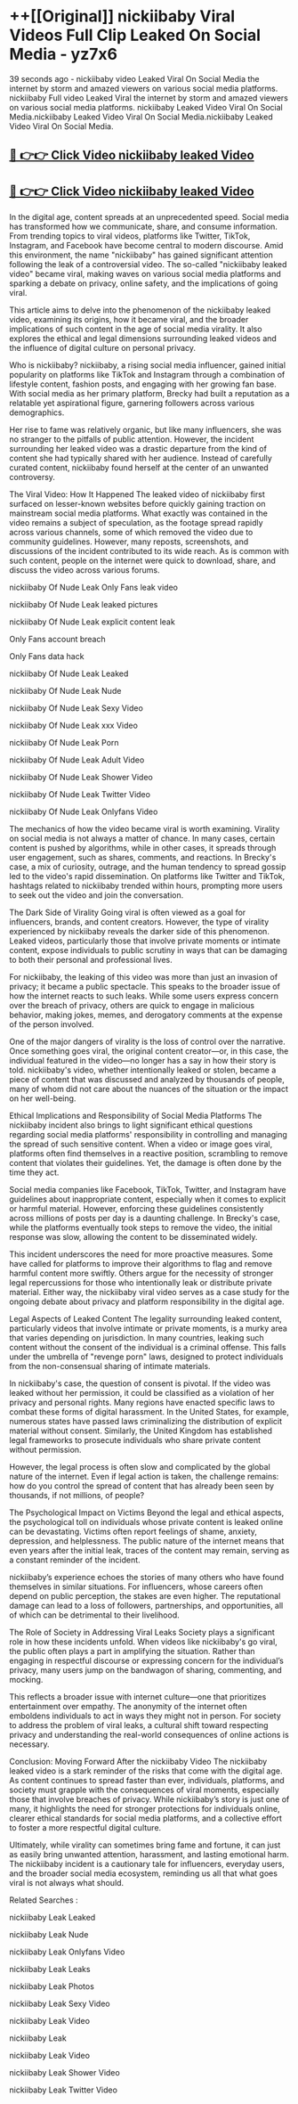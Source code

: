 # ++[[Original]] nickiibaby Viral Videos Full Clip Leaked On Social Media - yz7x6<br>

39 seconds ago - nickiibaby video Leaked Viral On Social Media the internet by storm and amazed viewers on various social media platforms.
nickiibaby Full video Leaked Viral the internet by storm and amazed viewers on various social media platforms. nickiibaby Leaked Video Viral On Social Media.nickiibaby Leaked Video Viral On Social Media.nickiibaby Leaked Video Viral On Social Media.<br>


## [🔴 👉👉 Click Video nickiibaby leaked Video ](https://onlyclips.site?title=nickiibaby&ref=git)

## [🔴 👉👉 Click Video nickiibaby leaked Video ](https://onlyclips.site?title=nickiibaby&ref=git)

In the digital age, content spreads at an unprecedented speed. Social media has transformed how we communicate, share, and consume information. From trending topics to viral videos, platforms like Twitter, TikTok, Instagram, and Facebook have become central to modern discourse. Amid this environment, the name "nickiibaby" has gained significant attention following the leak of a controversial video. The so-called "nickiibaby leaked video" became viral, making waves on various social media platforms and sparking a debate on privacy, online safety, and the implications of going viral.

This article aims to delve into the phenomenon of the nickiibaby leaked video, examining its origins, how it became viral, and the broader implications of such content in the age of social media virality. It also explores the ethical and legal dimensions surrounding leaked videos and the influence of digital culture on personal privacy.

Who is nickiibaby?
nickiibaby, a rising social media influencer, gained initial popularity on platforms like TikTok and Instagram through a combination of lifestyle content, fashion posts, and engaging with her growing fan base. With social media as her primary platform, Brecky had built a reputation as a relatable yet aspirational figure, garnering followers across various demographics.

Her rise to fame was relatively organic, but like many influencers, she was no stranger to the pitfalls of public attention. However, the incident surrounding her leaked video was a drastic departure from the kind of content she had typically shared with her audience. Instead of carefully curated content, nickiibaby found herself at the center of an unwanted controversy.

The Viral Video: How It Happened
The leaked video of nickiibaby first surfaced on lesser-known websites before quickly gaining traction on mainstream social media platforms. What exactly was contained in the video remains a subject of speculation, as the footage spread rapidly across various channels, some of which removed the video due to community guidelines. However, many reposts, screenshots, and discussions of the incident contributed to its wide reach. As is common with such content, people on the internet were quick to download, share, and discuss the video across various forums.

nickiibaby Of Nude Leak Only Fans leak video

nickiibaby Of Nude Leak leaked pictures

nickiibaby Of Nude Leak explicit content leak

Only Fans account breach

Only Fans data hack

nickiibaby Of Nude Leak Leaked

nickiibaby Of Nude Leak Nude

nickiibaby Of Nude Leak Sexy Video

nickiibaby Of Nude Leak xxx Video

nickiibaby Of Nude Leak Porn

nickiibaby Of Nude Leak Adult Video

nickiibaby Of Nude Leak Shower Video

nickiibaby Of Nude Leak Twitter Video

nickiibaby Of Nude Leak Onlyfans Video

The mechanics of how the video became viral is worth examining. Virality on social media is not always a matter of chance. In many cases, certain content is pushed by algorithms, while in other cases, it spreads through user engagement, such as shares, comments, and reactions. In Brecky's case, a mix of curiosity, outrage, and the human tendency to spread gossip led to the video's rapid dissemination. On platforms like Twitter and TikTok, hashtags related to nickiibaby trended within hours, prompting more users to seek out the video and join the conversation.

The Dark Side of Virality
Going viral is often viewed as a goal for influencers, brands, and content creators. However, the type of virality experienced by nickiibaby reveals the darker side of this phenomenon. Leaked videos, particularly those that involve private moments or intimate content, expose individuals to public scrutiny in ways that can be damaging to both their personal and professional lives.

For nickiibaby, the leaking of this video was more than just an invasion of privacy; it became a public spectacle. This speaks to the broader issue of how the internet reacts to such leaks. While some users express concern over the breach of privacy, others are quick to engage in malicious behavior, making jokes, memes, and derogatory comments at the expense of the person involved.

One of the major dangers of virality is the loss of control over the narrative. Once something goes viral, the original content creator—or, in this case, the individual featured in the video—no longer has a say in how their story is told. nickiibaby's video, whether intentionally leaked or stolen, became a piece of content that was discussed and analyzed by thousands of people, many of whom did not care about the nuances of the situation or the impact on her well-being.

Ethical Implications and Responsibility of Social Media Platforms
The nickiibaby incident also brings to light significant ethical questions regarding social media platforms' responsibility in controlling and managing the spread of such sensitive content. When a video or image goes viral, platforms often find themselves in a reactive position, scrambling to remove content that violates their guidelines. Yet, the damage is often done by the time they act.

Social media companies like Facebook, TikTok, Twitter, and Instagram have guidelines about inappropriate content, especially when it comes to explicit or harmful material. However, enforcing these guidelines consistently across millions of posts per day is a daunting challenge. In Brecky's case, while the platforms eventually took steps to remove the video, the initial response was slow, allowing the content to be disseminated widely.

This incident underscores the need for more proactive measures. Some have called for platforms to improve their algorithms to flag and remove harmful content more swiftly. Others argue for the necessity of stronger legal repercussions for those who intentionally leak or distribute private material. Either way, the nickiibaby viral video serves as a case study for the ongoing debate about privacy and platform responsibility in the digital age.

Legal Aspects of Leaked Content
The legality surrounding leaked content, particularly videos that involve intimate or private moments, is a murky area that varies depending on jurisdiction. In many countries, leaking such content without the consent of the individual is a criminal offense. This falls under the umbrella of "revenge porn" laws, designed to protect individuals from the non-consensual sharing of intimate materials.

In nickiibaby's case, the question of consent is pivotal. If the video was leaked without her permission, it could be classified as a violation of her privacy and personal rights. Many regions have enacted specific laws to combat these forms of digital harassment. In the United States, for example, numerous states have passed laws criminalizing the distribution of explicit material without consent. Similarly, the United Kingdom has established legal frameworks to prosecute individuals who share private content without permission.

However, the legal process is often slow and complicated by the global nature of the internet. Even if legal action is taken, the challenge remains: how do you control the spread of content that has already been seen by thousands, if not millions, of people?

The Psychological Impact on Victims
Beyond the legal and ethical aspects, the psychological toll on individuals whose private content is leaked online can be devastating. Victims often report feelings of shame, anxiety, depression, and helplessness. The public nature of the internet means that even years after the initial leak, traces of the content may remain, serving as a constant reminder of the incident.

nickiibaby’s experience echoes the stories of many others who have found themselves in similar situations. For influencers, whose careers often depend on public perception, the stakes are even higher. The reputational damage can lead to a loss of followers, partnerships, and opportunities, all of which can be detrimental to their livelihood.

The Role of Society in Addressing Viral Leaks
Society plays a significant role in how these incidents unfold. When videos like nickiibaby's go viral, the public often plays a part in amplifying the situation. Rather than engaging in respectful discourse or expressing concern for the individual’s privacy, many users jump on the bandwagon of sharing, commenting, and mocking.

This reflects a broader issue with internet culture—one that prioritizes entertainment over empathy. The anonymity of the internet often emboldens individuals to act in ways they might not in person. For society to address the problem of viral leaks, a cultural shift toward respecting privacy and understanding the real-world consequences of online actions is necessary.

Conclusion: Moving Forward After the nickiibaby Video
The nickiibaby leaked video is a stark reminder of the risks that come with the digital age. As content continues to spread faster than ever, individuals, platforms, and society must grapple with the consequences of viral moments, especially those that involve breaches of privacy. While nickiibaby’s story is just one of many, it highlights the need for stronger protections for individuals online, clearer ethical standards for social media platforms, and a collective effort to foster a more respectful digital culture.

Ultimately, while virality can sometimes bring fame and fortune, it can just as easily bring unwanted attention, harassment, and lasting emotional harm. The nickiibaby incident is a cautionary tale for influencers, everyday users, and the broader social media ecosystem, reminding us all that what goes viral is not always what should.

Related Searches :

nickiibaby Leak Leaked

nickiibaby Leak Nude

nickiibaby Leak Onlyfans Video

nickiibaby Leak Leaks

nickiibaby Leak Photos

nickiibaby Leak Sexy Video

nickiibaby Leak Video

nickiibaby Leak

nickiibaby Leak Video

nickiibaby Leak Shower Video

nickiibaby Leak Twitter Video

